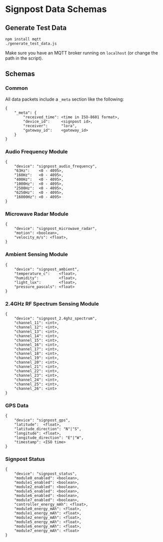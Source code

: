 Signpost Data Schemas
=====================


Generate Test Data
------------------

    npm install mqtt
    ./generate_test_data.js

Make sure you have an MQTT broker running on `localhost` (or change the path
in the script).



Schemas
-------


### Common

All data packets include a `_meta` section like the following:

```
{
	"_meta": {
		"received_time": <time in ISO-8601 format>,
		"device_id":     <signpost id>,
		"receiver":      "lora",
		"gateway_id":    <gateway_id>
	}
}
```



### Audio Frequency Module

```
{
	"device": "signpost_audio_frequency",
	"63Hz":    <0 - 4095>,
	"160Hz":   <0 - 4095>,
	"400Hz":   <0 - 4095>,
	"1000Hz":  <0 - 4095>,
	"2500Hz":  <0 - 4095>,
	"6250Hz":  <0 - 4095>,
	"16000Hz": <0 - 4095>
}

```


### Microwave Radar Module

```
{
	"device": "signpost_microwave_radar",
	"motion": <boolean>,
	"velocity_m/s": <float>,
}
```


### Ambient Sensing Module

```
{
	"device": "signpost_ambient",
	"temperature_c":    <float>,
	"humidity":         <float>,
	"light_lux":        <float>,
	"pressure_pascals": <float>
}
```


### 2.4GHz RF Spectrum Sensing Module

```
{
	"device": "signpost_2.4ghz_spectrum",
	"channel_11": <int>,
	"channel_12": <int>,
	"channel_13": <int>,
	"channel_14": <int>,
	"channel_15": <int>,
	"channel_16": <int>,
	"channel_17": <int>,
	"channel_18": <int>,
	"channel_19": <int>,
	"channel_20": <int>,
	"channel_21": <int>,
	"channel_22": <int>,
	"channel_23": <int>,
	"channel_24": <int>,
	"channel_25": <int>,
	"channel_26": <int>
}
```

### GPS Data

```
{
	"device": "signpost_gps",
	"latitude":  <float>,
	"latitude_direction": "N"|"S",
	"longitude": <float>,
	"longitude_direction": "E"|"W",
	"timestamp": <ISO time>
}
```

### Signpost Status

```
{
	"device": "signpost_status",
	"module0_enabled": <boolean>,
	"module1_enabled": <boolean>,
	"module2_enabled": <boolean>,
	"module5_enabled": <boolean>,
	"module6_enabled": <boolean>,
	"module7_enabled": <boolean>,
	"controller_energy_mAh": <float>,
	"module0_energy_mAh": <float>,
	"module1_energy_mAh": <float>,
	"module2_energy_mAh": <float>,
	"module5_energy_mAh": <float>,
	"module6_energy_mAh": <float>,
	"module7_energy_mAh": <float>
}

